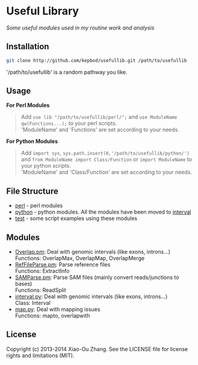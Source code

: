 # Useful Library

*Some useful modules used in my routine work and analysis*

## Installation

```bash
git clone http://github.com/kepbod/usefullib.git /path/to/usefullib
```

'/path/to/usefullib' is a random pathway you like.

## Usage

**For Perl Modules**

> Add `use lib "/path/to/usefullib/perl/";` and `use ModuleName qw(Functions...);`
> to your perl scripts.  
> 'ModuleName' and 'Functions' are set according to your needs.

**For Python Modules**

> Add `import sys`, `sys.path.insert(0,'/path/to/usefullib/python/')` and
> `from ModuleName import Class/Function` or `import ModuleName` to your python
> scripts.  
> 'ModuleName' and 'Class/Function' are set according to your needs.

## File Structure

* [perl](https://github.com/kepbod/usefullib/tree/master/perl) - perl modules
* [python](https://github.com/kepbod/usefullib/tree/master/python) - python modules. All the modules have been moved to [interval](https://github.com/kepbod/interval)
* [test](https://github.com/kepbod/usefullib/tree/master/test) - some script examples using these modules

## Modules

* [Overlap.pm](https://github.com/kepbod/usefullib/blob/master/perl/Overlap.pm): Deal with genomic intervals (like exons, introns...)  
    Functions: OverlapMax, OverlapMap, OverlapMerge
* [RefFileParse.pm](https://github.com/kepbod/usefullib/blob/master/perl/RefFileParse.pm): Parse reference files  
    Functions: ExtractInfo
* [SAMParse.pm](https://github.com/kepbod/usefullib/blob/master/perl/SAMParse.pm): Parse SAM files (mainly convert reads/junctions to bases)  
    Functions: ReadSplit
* [interval.py](https://github.com/kepbod/usefullib/blob/master/python/interval.py): Deal with genomic intervals (like exons, introns...)  
    Class: Interval
* [map.py](https://github.com/kepbod/usefullib/blob/master/python/map.py): Deal with mapping issues  
    Functions: mapto, overlapwith

## License

Copyright (c) 2013-2014 Xiao-Ou Zhang. See the LICENSE file for license rights and limitations (MIT).
